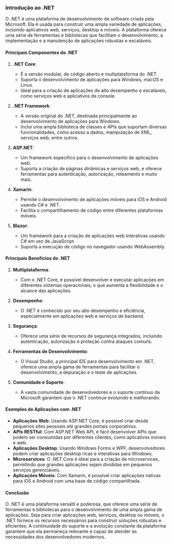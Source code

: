 ### Introdução ao .NET

O .NET é uma plataforma de desenvolvimento de software criada pela Microsoft. Ela é usada para construir uma ampla variedade de aplicações, incluindo aplicativos web, serviços, desktop e móveis. A plataforma oferece uma série de ferramentas e bibliotecas que facilitam o desenvolvimento, a implementação e a manutenção de aplicações robustas e escaláveis.

#### Principais Componentes do .NET

1. **.NET Core**:
   - É a versão modular, de código aberto e multiplataforma do .NET.
   - Suporta o desenvolvimento de aplicações para Windows, macOS e Linux.
   - Ideal para a criação de aplicações de alto desempenho e escaláveis, como serviços web e aplicativos de console.

2. **.NET Framework**:
   - A versão original do .NET, destinada principalmente ao desenvolvimento de aplicações para Windows.
   - Inclui uma ampla biblioteca de classes e APIs que suportam diversas funcionalidades, como acesso a dados, manipulação de XML, serviços web, entre outros.

3. **ASP.NET**:
   - Um framework específico para o desenvolvimento de aplicações web.
   - Suporta a criação de páginas dinâmicas e serviços web, e oferece ferramentas para autenticação, autorização, roteamento e muito mais.

4. **Xamarin**:
   - Permite o desenvolvimento de aplicações móveis para iOS e Android usando C# e .NET.
   - Facilita o compartilhamento de código entre diferentes plataformas móveis.

5. **Blazor**:
   - Um framework para a criação de aplicações web interativas usando C# em vez de JavaScript.
   - Suporta a execução de código no navegador usando WebAssembly.

#### Principais Benefícios do .NET

1. **Multiplataforma**:
   - Com o .NET Core, é possível desenvolver e executar aplicações em diferentes sistemas operacionais, o que aumenta a flexibilidade e o alcance das aplicações.

2. **Desempenho**:
   - O .NET é conhecido por seu alto desempenho e eficiência, especialmente em aplicações web e serviços de backend.

3. **Segurança**:
   - Oferece uma série de recursos de segurança integrados, incluindo autenticação, autorização e proteção contra ataques comuns.

4. **Ferramentas de Desenvolvimento**:
   - O Visual Studio, a principal IDE para desenvolvimento em .NET, oferece uma ampla gama de ferramentas para facilitar o desenvolvimento, a depuração e o teste de aplicações.

5. **Comunidade e Suporte**:
   - A vasta comunidade de desenvolvedores e o suporte contínuo da Microsoft garantem que o .NET continue evoluindo e melhorando.

#### Exemplos de Aplicações com .NET

- **Aplicações Web**: Usando ASP.NET Core, é possível criar desde pequenos sites pessoais até grandes portais corporativos.
- **APIs RESTful**: Com ASP.NET Web API, é fácil desenvolver APIs que podem ser consumidas por diferentes clientes, como aplicativos móveis e web.
- **Aplicações Desktop**: Usando Windows Forms e WPF, desenvolvedores podem criar aplicações desktop ricas e interativas para Windows.
- **Microservices**: O .NET Core é ideal para a criação de microservices, permitindo que grandes aplicações sejam divididas em pequenos serviços gerenciáveis.
- **Aplicações Móveis**: Com Xamarin, é possível criar aplicações nativas para iOS e Android com uma base de código compartilhada.

#### Conclusão

O .NET é uma plataforma versátil e poderosa, que oferece uma série de ferramentas e bibliotecas para o desenvolvimento de uma ampla gama de aplicações. Seja para criar aplicações web, serviços, desktop ou móveis, o .NET fornece os recursos necessários para construir soluções robustas e eficientes. A continuidade do suporte e a evolução constante da plataforma garantem que ela permaneça relevante e capaz de atender às necessidades dos desenvolvedores modernos.